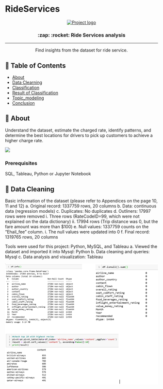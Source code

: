 # RideServices

<p align="center">
  <a href="" rel="noopener">
 <img width=200px height=200px src="https://i.imgur.com/6wj0hh6.jpg" alt="Project logo"></a>
</p>

<h3 align="center">:zap: :rocket: Ride Services analysis </h3>


---

<p align="center">
Find insights from the dataset for ride service. 
    <br> 
</p>

## 📝 Table of Contents
- [About](#about)
- [Data Clearning](#data_leaning)
- [Classification](#classification)
- [Result of Classification](#result)
- [Topic_modeling](#topic_modeling)
- [Conclusion](#conclusion)


## 🧐 About <a name = "about"></a>
Understand the dataset, estimate the charged rate, identify patterns, and determine the best locations for drivers to pick up customers to achieve a higher charge rate.

<img src="https://media.giphy.com/media/W1T1DxaxgqQQgdvHvq/giphy.gif" width="450" />

### Prerequisites
SQL, Tableau, Python or Jupyter Notebook 


## 🔖 Data Cleaning <a name = "data_leaning"></a>

Basic information of the dataset (please refer to Appendices on the page 10, 11 and 12)
  a.	Original record: 1337759 rows, 20 columns
  b.	Data: continuous data (regression models)
  c.	Duplicates: No duplicates
  d.	Outliners: 17997 rows were removed
      i.	Three rows (RateCodeID=99, which were not explained on the data dictionary)
      ii.	17994 rows (Trip distance was 0, but the fare amount was more than $100)
  e.	Null values: 1337759 counts on the “Ehail_fee” column.
      i.	The null values were updated into 0 
  f.	Final record: 1319765 rows, 20 columns

Tools were used for this project: Python, MySQL, and Tableau
  a.	Viewed the dataset and imported it into Mysql: Python 
  b.	Data cleaning and queries: Mysql
  c.	Data analysis and visualization: Tableau





![image](https://github.com/YingHu1234/airline/blob/master/img/1.PNG)





